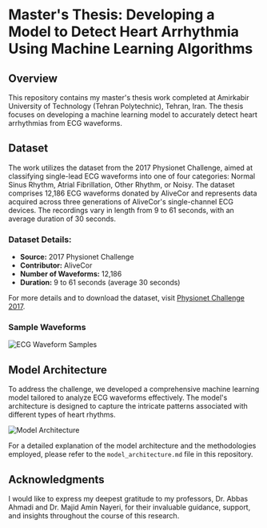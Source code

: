 # Master's Thesis: Developing a Model to Detect Heart Arrhythmia Using Machine Learning Algorithms

## Overview
This repository contains my master's thesis work completed at Amirkabir University of Technology (Tehran Polytechnic), Tehran, Iran. The thesis focuses on developing a machine learning model to accurately detect heart arrhythmias from ECG waveforms.

## Dataset
The work utilizes the dataset from the 2017 Physionet Challenge, aimed at classifying single-lead ECG waveforms into one of four categories: Normal Sinus Rhythm, Atrial Fibrillation, Other Rhythm, or Noisy. The dataset comprises 12,186 ECG waveforms donated by AliveCor and represents data acquired across three generations of AliveCor's single-channel ECG devices. The recordings vary in length from 9 to 61 seconds, with an average duration of 30 seconds.

### Dataset Details:
- **Source:** 2017 Physionet Challenge
- **Contributor:** AliveCor
- **Number of Waveforms:** 12,186
- **Duration:** 9 to 61 seconds (average 30 seconds)

For more details and to download the dataset, visit [Physionet Challenge 2017](https://www.physionet.org/content/challenge-2017/1.0.0/training2017.zip).

### Sample Waveforms
![ECG Waveform Samples](<Image URL here>)

## Model Architecture
To address the challenge, we developed a comprehensive machine learning model tailored to analyze ECG waveforms effectively. The model's architecture is designed to capture the intricate patterns associated with different types of heart rhythms.

![Model Architecture](<Image URL here>)

For a detailed explanation of the model architecture and the methodologies employed, please refer to the `model_architecture.md` file in this repository.

## Acknowledgments
I would like to express my deepest gratitude to my professors, Dr. Abbas Ahmadi and Dr. Majid Amin Nayeri, for their invaluable guidance, support, and insights throughout the course of this research.

